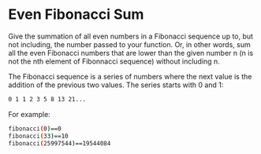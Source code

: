 # Even Fibonacci Sum

Give the summation of all even numbers in a Fibonacci sequence up to, but not including, the number passed to your function. Or, in other words, sum all the even Fibonacci numbers that are lower than the given number n (n is not the nth element of Fibonnacci sequence) without including n.

The Fibonacci sequence is a series of numbers where the next value is the addition of the previous two values. The series starts with 0 and 1:

```bash
0 1 1 2 3 5 8 13 21...
```

For example:

```bash
fibonacci(0)==0
fibonacci(33)==10
fibonacci(25997544)==19544084
```